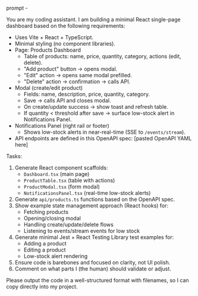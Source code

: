 prompt - 


You are my coding assistant. I am building a minimal React single-page dashboard based on the following requirements:

- Uses Vite + React + TypeScript.
- Minimal styling (no component libraries).
- Page: Products Dashboard
  - Table of products: name, price, quantity, category, actions (edit, delete).
  - "Add product" button → opens modal.
  - "Edit" action → opens same modal prefilled.
  - "Delete" action → confirmation → calls API.
- Modal (create/edit product)
  - Fields: name, description, price, quantity, category.
  - Save → calls API and closes modal.
  - On create/update success → show toast and refresh table.
  - If quantity < threshold after save → surface low-stock alert in Notifications Panel.
- Notifications Panel (right rail or footer)
  - Shows low-stock alerts in near-real-time (SSE to `/events/stream`).
- API endpoints are defined in this OpenAPI spec: [pasted OpenAPI YAML here]

Tasks:
1. Generate React component scaffolds:
   - `Dashboard.tsx` (main page)
   - `ProductTable.tsx` (table with actions)
   - `ProductModal.tsx` (form modal)
   - `NotificationsPanel.tsx` (real-time low-stock alerts)
2. Generate `api/products.ts` functions based on the OpenAPI spec.
3. Show example state management approach (React hooks) for:
   - Fetching products
   - Opening/closing modal
   - Handling create/update/delete flows
   - Listening to events/stream events for low stock
4. Generate minimal Jest + React Testing Library test examples for:
   - Adding a product
   - Editing a product
   - Low-stock alert rendering
5. Ensure code is barebones and focused on clarity, not UI polish.
6. Comment on what parts I (the human) should validate or adjust.

Please output the code in a well-structured format with filenames, so I can copy directly into my project.

